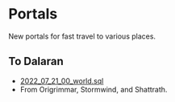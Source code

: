 # Portals
New portals for fast travel to various places.

## To Dalaran
- [2022_07_21_00_world.sql](../sql/custom/world/2022_07_21_00_world.sql)
- From Origrimmar, Stormwind, and Shattrath. 